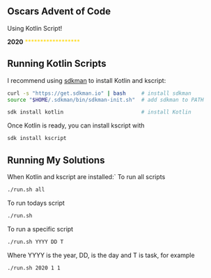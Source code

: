 Oscars Advent of Code
------------
Using Kotlin Script!

**2020**
<span style="color:gold">\*\*\*\*\*\*\*\*\*\*\*\*\*\*\*\*\*\*</span>

Running Kotlin Scripts
------------
I recommend using [sdkman](http://sdkman.io/install) to install Kotlin and kscript:
```bash
curl -s "https://get.sdkman.io" | bash     # install sdkman
source "$HOME/.sdkman/bin/sdkman-init.sh"  # add sdkman to PATH

sdk install kotlin                         # install Kotlin
```

Once Kotlin is ready, you can install kscript with
```bash
sdk install kscript
```

Running My Solutions
------------
When Kotlin and kscript are installed:`
To run all scripts
```bash
./run.sh all
```
To run todays script
```bash
./run.sh
```
To run a specific script
```bash
./run.sh YYYY DD T
```
Where YYYY is the year, DD, is the day and T is task, for example
```bash
./run.sh 2020 1 1
```
